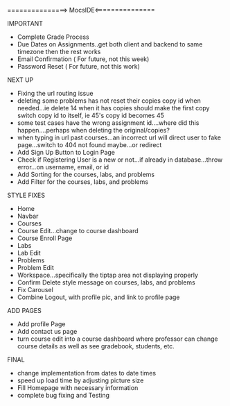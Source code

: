 ===============> MocsIDE<===============

IMPORTANT
* Complete Grade Process
* Due Dates on Assignments..get both client and backend to same timezone then the rest works
* Email Confirmation ( For future, not this week)
* Password Reset ( For future, not this work)


NEXT UP
* Fixing the url routing issue
* deleting some problems has not reset their copies copy id when needed...ie delete 14 when it has copies should make the first copy switch copy id to itself, ie 45's copy id becomes 45
* some test cases have the wrong assignment id....where did this happen....perhaps when deleting the original/copies?
* when typing in url past courses...an incorrect url will direct user to fake page...switch to 404 not found maybe...or redirect
* Add Sign Up Button to Login Page
* Check if Registering User is a new or not...if already in database...throw error...on username, email, or id
* Add Sorting for the courses, labs, and problems
* Add Filter for the courses, labs, and problems



STYLE FIXES
* Home
* Navbar
* Courses
* Course Edit...change to course dashboard
* Course Enroll Page
* Labs
* Lab Edit
* Problems
* Problem Edit
* Workspace...specifically the tiptap area not displaying properly
* Confirm Delete style message on courses, labs, and problems
* Fix Carousel
* Combine Logout, with profile pic, and link to profile page

ADD PAGES
* Add profile Page
* Add contact us page
* turn course edit into a course dashboard where professor can change course details as well as see gradebook, students, etc.



FINAL
* change implementation from dates to date times
* speed up load time by adjusting picture size
* Fill Homepage with necessary information
* complete bug fixing and Testing